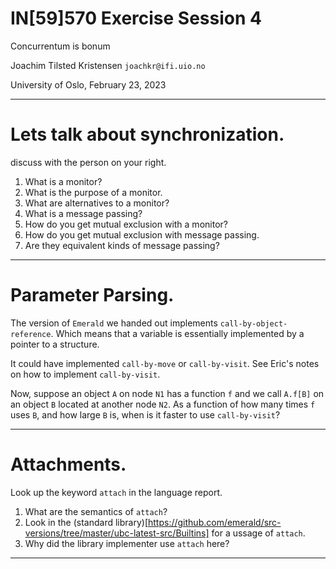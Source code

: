 

# IN[59]570 Exercise Session 4

Concurrentum is bonum

Joachim Tilsted Kristensen
`joachkr@ifi.uio.no`

University of Oslo,
February 23, 2023

---

# Lets talk about synchronization.

discuss with the person on your right.

1. What is a monitor?
2. What is the purpose of a monitor.
3. What are alternatives to a monitor?
4. What is a message passing?
5. How do you get mutual exclusion with a monitor?
6. How do you get mutual exclusion with message passing.
7. Are they equivalent kinds of message passing?

---

# Parameter Parsing.

The version of `Emerald` we handed out implements
`call-by-object-reference`. Which means that a variable is essentially
implemented by a pointer to a structure.

It could have implemented `call-by-move` or `call-by-visit`. See Eric's
notes on how to implement `call-by-visit`.

Now, suppose an object `A` on node `N1` has a function `f` and we call
`A.f[B]` on an object `B` located at another node `N2`. As a function of how
many times `f` uses `B`, and how large `B` is, when is it faster to use
`call-by-visit`?

---

# Attachments.

Look up the keyword `attach` in the language report.

1. What are the semantics of `attach`?
2. Look in the (standard library)[https://github.com/emerald/src-versions/tree/master/ubc-latest-src/Builtins] for a ussage of `attach`.
3. Why did the library implementer use `attach` here?

---
